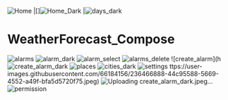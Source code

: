 
![Home](https://user-images.githubusercontent.com/66184156/236467624-e6777633-3db9-48eb-bf19-28d2c4f80481.jpeg) |[]![Home_Dark](https://user-images.githubusercontent.com/66184156/236467647-e2f55a38-bcac-41b3-b6ab-1e55299039f7.jpeg) |![days_dark](https://user-images.githubusercontent.com/66184156/236467610-61b06c52-50a9-41ae-807d-e5b427d60cc8.jpeg)
# WeatherForecast_Compose
![alarms](https://user-images.githubusercontent.com/66184156/236466828-62774246-1762-48eb-80a4-34c670e76ecf.jpeg)
![alarm_dark](https://user-images.githubusercontent.com/66184156/236466809-ce977ad3-e820-42d0-b68f-efb09a62668a.jpeg)
![alarm_select](https://user-images.githubusercontent.com/66184156/236466823-eebc431b-e2ef-4f6d-a364-e21589f6fb13.jpeg)
![alarms_delete](https://user-images.githubusercontent.com/66184156/236466845-1ade95c2-3228-44b1-b716-dc193d3981f5.jpeg)
![create_alarm](h![create_alarm_dark](https://user-images.githubusercontent.com/66184156/236468058-8bd7d68b-b0a6-48d9-8994-12aa5559876a.jpeg)
![places](https://user-images.githubusercontent.com/66184156/236467875-42075397-c7d2-4fbf-8347-0ecff221d5bb.jpeg)
![cities_dark](https://user-images.githubusercontent.com/66184156/236466860-ebaa17e8-524a-4de2-b9a2-7f9ff963cf27.jpeg)
![settings](https://user-images.githubusercontent.com/66184156/236468070-c68b589c-787f-4140-b9c6-08ed165069fc.jpeg)
ttps://user-images.githubusercontent.com/66184156/236466888-44c95588-5669-4552-a49f-bfa5d5720f75.jpeg)
![Uploading create_alarm_dark.jpeg…]()
![permission](https://user-images.githubusercontent.com/66184156/236467872-26fc7e54-f910-4672-84f6-1575e76f3b19.jpeg)
